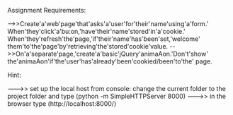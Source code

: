 Assignment Requirements:

-->>Create'a'web'page'that'asks'a'user'for'their'name'using'a'form.'
When'they'click'a'bu:on,'have'their'name'stored'in'a'cookie.'
When'they'refresh'the'page,'if'their'name'has'been'set,'welcome' them'to'the'page'by'retrieving'the'stored'cookie'value.
-->>On'a'separate'page,'create'a'basic'jQuery'animaAon.'Don't'show'
the'animaAon'if'the'user'has'already'been'cookied/been'to'the'
page.

Hint: 

--->> set up the local host from console: change the current folder to the project folder and type (python -m SimpleHTTPServer 8000)
--->> in the browser type (http://localhost:8000/)